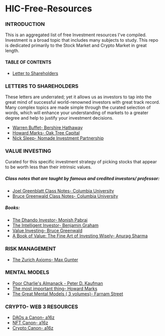 # HIC-Free-Resources
 
<h3> INTRODUCTION </h3>
This is an aggregated list of free Investment resources I've compiled.
Investment is a broad topic that includes many subjects to study. This repo is dedicated primarily to the Stock Market and Crypto Market in great length. 

<h4> TABLE OF CONTENTS </h4>
<ul>
 <li><a href = "#LTS"> Letter to Shareholders </a>  </li>
</ul>

<h3 id = "LTS"> LETTERS TO SHAREHOLDERS  </h3>
 These letters are underrated; yet it allows us as investors to tap into the great mind of successful world-renowned investors with great track record. Many complex topics are made simple through the curated selection of words, which will enhance your understanding of markets to a greater degree and help to justify your investment decisions.

<ul>
  <li><a href = "https://www.berkshirehathaway.com/letters/letters.html"> Warren Buffet- Bershire Hathaway</a></li>
  <li><a href = "https://www.oaktreecapital.com/insights/memos"> Howard Marks- Oak Tree Capital</a></li>
  <li><a href = "https://igyfoundation.org.uk/wp-content/uploads/2021/03/Full_Collection_Nomad_Letters_.pdf"> Nick Sleep- Nomade Investment Partnership</a></li>
</ul>

<h3> VALUE INVESTING </h3>
  Curated for this specific investment strategy of picking stocks that appear to be worth less than their intrinsic values.
  
  <h5> Class notes that are taught by famous and credited investors/ professor: </h5>
 <ul>
  <li><a href = "https://focusedcompounding.com/wp-content/uploads/2018/03/Joel-Greenblatt-Class.pdf"> Joel Greenblatt Class Notes- Columbia University</a></li>
  <li><a href = "http://csinvesting.org/wp-content/uploads/2012/06/greenwald-vi-process-foundation_final.pdf">Bruce Greenwald Class Notes- Columbia University</a></li>
</ul>
  <h5> Books: </h5>
 <ul>
  <li><a href = "https://www.amazon.ca/Dhandho-Investor-Low-Risk-Paperback-Investing/dp/B07RY75NGR/ref=sr_1_2?crid=JKPR8XVRHWDS&keywords=dhando+investor&qid=1658285179&sprefix=dhando+investo%2Caps%2C134&sr=8-2"> The Dhando Investor- Monish Pabrai</a></li>
  <li><a href = "https://www.amazon.ca/Intelligent-Investor-Definitive-Value-Investing/dp/0060555661/ref=sr_1_4?crid=16CE0TJBBU5MR&keywords=the+intelligent+investor&qid=1658285710&s=books&sprefix=the+intelli%2Cstripbooks%2C139&sr=1-4">The Intelligent Investor- Benjamin Graham</a></li>
 <li><a href = "https://www.amazon.ca/Value-Investing-Graham-Buffett-Beyond/dp/0470116730/ref=sr_1_2?crid=26WJ80UT26Y0B&keywords=value+investing+bruce&qid=1658286839&s=books&sprefix=value+investing+bruce%2Cstripbooks%2C150&sr=1-2">Value Investing- Bruce Greenwald</a></li>
 <li><a href = "https://www.amazon.ca/Book-Value-Fine-Investing-Wisely/dp/0231175426/ref=sr_1_1?crid=3HIDBVUIBJ3CN&keywords=Book+of+Value%3A+The+Fine+Art+of+Investing+Wisely&qid=1658286913&s=books&sprefix=book+of+value+the+fine+art+of+investing+wisely%2Cstripbooks%2C207&sr=1-1">A Book of Value: The Fine Art of Investing Wisely- Anurag Sharma</a></li>
</ul>

<h3> RISK MANAGEMENT </h3>
<ul>
 <li><a href = "https://www.amazon.ca/Zurich-Axioms-Harriman-Definitive-generations/dp/0857198726/ref=sr_1_1?crid=1Q5TOE10PRRXD&keywords=the+zurich+axioms&qid=1657911610&sprefix=the+zurich+axiom%2Caps%2C114&sr=8-1">The Zurich Axioms- Max Gunter </a> </li>
</ul>

<h3> MENTAL MODELS </h3>
<ul>
 <li><a href ="https://www.amazon.ca/Poor-Charlies-Almanack-Expanded-Hardcover/dp/1578645018/ref=sr_1_1?crid=2VTK1TVR5TJ1W&keywords=Poor+Charlie%27s+Almanack&qid=1658285222&sprefix=poor+charlie%27s+almanack%2Caps%2C130&sr=8-1">Poor Charlie's Almanack - Peter D. Kaufman <a> </li>
 <li><a href ="https://www.amazon.ca/most-important-thing-Howard-Marks/dp/9353022797/ref=sr_1_1?crid=1S9ESARWQTB4K&keywords=the+most+important+thing&qid=1658287118&s=books&sprefix=the+most+imp%2Cstripbooks%2C133&sr=1-1">The most important thing- Howard Marks <a> </li>
 <li><a href ="https://fs.blog/tgmm/">The Great Mental Models ( 3 volumes)- Farnam Street <a> </li>
</ul>

  <h3> CRYPTO- WEB 3 RESOURCES </h3>
 <ul>
  <li><a href="https://future.com/dao-canon/">DAOs a Canon- a16z</a> </li>
  <li><a href="https://future.com/nft-canon/">NFT Canon- a16z </a> </li>
  <li><a href="https://a16z.com/2018/02/10/crypto-readings-resources/"> Crypto Canon- a16z</a> </li>
 </ul>
  
  
